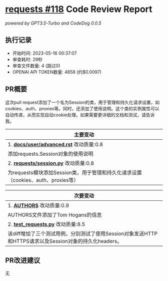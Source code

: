# [requests #118](https://github.com/psf/requests/pull/118) Code Review Report

*powered by GPT3.5-Turbo and CodeDog 0.0.5*


## 执行记录
- 开始时间: 2023-05-16 00:37:07
- 审查耗时: 29秒
- 审查文件数量: 4 (跳过0)
- OPENAI API TOKEN数量: 4858 (约$0.0097)



## PR概要
这次pull request添加了一个名为Session的类，用于管理和持久化请求设置，如cookies、auth、proxies等。同时，还添加了使用说明。这个类的实例属性可以自动传递，从而实现自动cookie处理。如果需要更详细的文档和测试，请告诉我。


| 主要变动 |
|---|
| 1. **[docs/user/advanced.rst](https://github.com/psf/requests/pull/118/files#diff-eb54136305e7b566c146100e76fb1495a0637ca9549af5bffdfc24625e0c5a77)** 改动质量:0.8 |
| 添加requests.Session对象的使用说明 |
| 2. **[requests/session.py](https://github.com/psf/requests/pull/118/files#diff-e0c67f7ece87a41e1fe9dbae6dc2b5815ca1a68021288ccfd90bdaf58a5bcb40)** 改动质量:0.8 |
| 为requests模块添加Session类，用于管理和持久化请求设置（cookies、auth、proxies等） |

| 次要变动 |
|---|
| 1. **[AUTHORS](https://github.com/psf/requests/pull/118/files#diff-ab6af77435f58cc0c9d4c31dfe05656e45187cc7c7fc02aada401a7642125463)** 改动质量:0.9 |
| AUTHORS文件添加了Tom Hogans的信息 |
| 2. **[test_requests.py](https://github.com/psf/requests/pull/118/files#diff-2ada4feb78477a2cbb0c1399ba1326e066d04a42220f7d6d79bdbe5e9cfc1c94)** 改动质量:8.5 |
| 该diff增加了三个测试用例，分别测试了使用Session对象发送HTTP和HTTPS请求以及Session对象的持久化headers。 |




## PR改进建议

无
